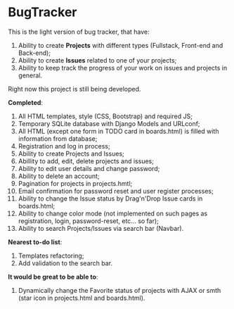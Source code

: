 # BugTracker
This is the light version of bug tracker, that have:
  1) Ability to create <b>Projects</b> with different types (Fullstack, Front-end and Back-end);
  2) Ability to create <b>Issues</b> related to one of your projects;
  3) Ability to keep track the progress of your work on issues and projects in general.

Right now this project is still being developed.

<b>Completed</b>:
  1) All HTML templates, style (CSS, Bootstrap) and required JS;
  2) Temporary SQLite database with Django Models and URLconf;
  3) All HTML (except one form in TODO card in boards.html) is filled with information from database;
  4) Registration and log in process;
  5) Ability to create Projects and Issues;
  6) Abillity to add, edit, delete projects and issues;
  7) Ability to edit user details and change password;
  8) Ability to delete an account;
  9) Pagination for projects in projects.hmtl;
  10) Email confirmation for password reset and user register processes;
  11) Ability to change the Issue status by Drag'n'Drop Issue cards in boards.html;
  12) Ability to change color mode (not implemented on such pages as registration, login, password-reset, etc... so far);
  13) Ability to search Projects/Issues via search bar (Navbar).

<b>Nearest to-do list</b>:
  1) Templates refactoring;
  2) Add validation to the search bar.

<b>It would be great to be able to</b>:
  1) Dynamically change the Favorite status of projects with AJAX or smth (star icon in projects.html and boards.html).
